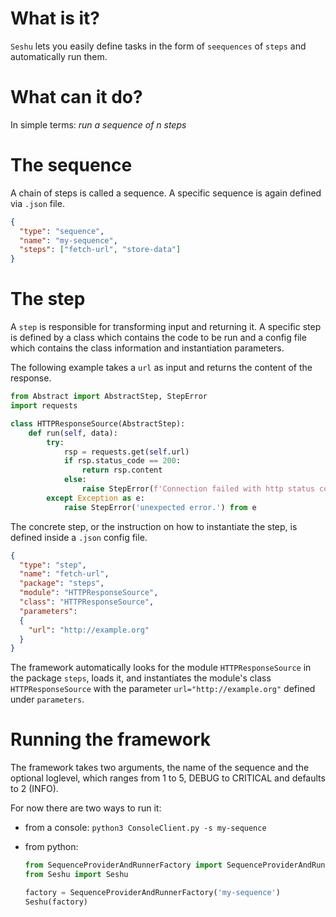 # What is it?

`Seshu` lets you easily define tasks in the form of `seequences` of `steps` and automatically run them.


# What can it do?

In simple terms: *run a sequence of n steps*


# The sequence

A chain of steps is called a sequence. A specific sequence is again defined via `.json` file.

``` json
{
  "type": "sequence",
  "name": "my-sequence",
  "steps": ["fetch-url", "store-data"]
}
```


# The step

A `step` is responsible for transforming input and returning it. A specific step is defined by a class which contains the code to be run and a config file which contains the class information and instantiation parameters.

The following example takes a `url` as input and returns the content of the response.

``` python
from Abstract import AbstractStep, StepError
import requests

class HTTPResponseSource(AbstractStep):
    def run(self, data):
        try:
            rsp = requests.get(self.url)
            if rsp.status_code == 200:
                return rsp.content
            else:
                raise StepError(f'Connection failed with http status code {rsp.status_code}')
        except Exception as e:
            raise StepError('unexpected error.') from e
```

The concrete step, or the instruction on how to instantiate the step, is defined inside a `.json` config file.

``` json
{
  "type": "step",
  "name": "fetch-url",
  "package": "steps",
  "module": "HTTPResponseSource",
  "class": "HTTPResponseSource",
  "parameters":
  {
    "url": "http://example.org"
  }
}
```

The framework automatically looks for the module `HTTPResponseSource` in the package `steps`, loads it, and instantiates the module's class `HTTPResponseSource` with the parameter `url="http://example.org"` defined under `parameters`.


# Running the framework

The framework takes two arguments, the name of the sequence and the optional loglevel, which ranges from 1 to 5, DEBUG to CRITICAL and defaults to 2 (INFO).

For now there are two ways to run it:

* from a console:
  `python3 ConsoleClient.py -s my-sequence`

* from python:
  ``` python
  from SequenceProviderAndRunnerFactory import SequenceProviderAndRunnerFactory
  from Seshu import Seshu

  factory = SequenceProviderAndRunnerFactory('my-sequence')
  Seshu(factory)  
  ```
